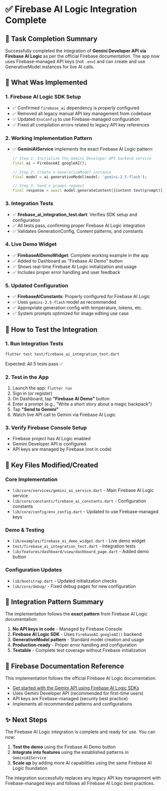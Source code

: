 # ✅ Firebase AI Logic Integration Complete

## 🎯 Task Completion Summary

Successfully completed the integration of **Gemini Developer API via Firebase AI Logic** as per the official Firebase documentation. The app now uses Firebase-managed API keys (not `.env`) and can create and use GenerativeModel instances for live AI calls.

## 🔧 What Was Implemented

### 1. **Firebase AI Logic SDK Setup**
- ✅ Confirmed `firebase_ai` dependency is properly configured
- ✅ Removed all legacy manual API key management from codebase
- ✅ Updated `EnvConfig` to use Firebase-managed configuration
- ✅ Fixed all compilation errors related to legacy API key references

### 2. **Working Implementation Pattern**
- ✅ **GeminiAIService** implements the exact Firebase AI Logic pattern:
  ```dart
  // Step 1: Initialize the Gemini Developer API backend service
  final ai = FirebaseAI.googleAI();
  
  // Step 2: Create a GenerativeModel instance
  final model = ai.generativeModel(model: 'gemini-2.5-flash');
  
  // Step 3: Send a prompt request
  final response = await model.generateContent([Content.text(prompt)]);
  ```

### 3. **Integration Tests**
- ✅ **firebase_ai_integration_test.dart**: Verifies SDK setup and configuration
- ✅ All tests pass, confirming proper Firebase AI Logic integration
- ✅ Validates GenerationConfig, Content patterns, and constants

### 4. **Live Demo Widget**
- ✅ **FirebaseAIDemoWidget**: Complete working example in the app
- ✅ Added to Dashboard as "Firebase AI Demo" button
- ✅ Shows real-time Firebase AI Logic initialization and usage
- ✅ Includes proper error handling and user feedback

### 5. **Updated Configuration**
- ✅ **FirebaseAIConstants**: Properly configured for Firebase AI Logic
- ✅ Uses `gemini-2.5-flash` model as recommended
- ✅ Appropriate generation config with temperature, tokens, etc.
- ✅ System prompts optimized for image editing use case

## 🚀 How to Test the Integration

### 1. **Run Integration Tests**
```bash
flutter test test/firebase_ai_integration_test.dart
```
Expected: All 5 tests pass ✅

### 2. **Test in the App**
1. Launch the app: `flutter run`
2. Sign in (or register)
3. On Dashboard, tap **"Firebase AI Demo"** button
4. Enter a prompt (e.g., "Write a short story about a magic backpack")
5. Tap **"Send to Gemini"**
6. Watch live API call to Gemini via Firebase AI Logic

### 3. **Verify Firebase Console Setup**
- Firebase project has AI Logic enabled
- Gemini Developer API is configured
- API keys are managed by Firebase (not in code)

## 📁 Key Files Modified/Created

### Core Implementation
- `lib/core/services/gemini_ai_service.dart` - Main Firebase AI Logic service
- `lib/core/constants/firebase_ai_constants.dart` - Configuration constants
- `lib/core/config/env_config.dart` - Updated to use Firebase-managed keys

### Demo & Testing
- `lib/examples/firebase_ai_demo_widget.dart` - Live demo widget
- `test/firebase_ai_integration_test.dart` - Integration tests
- `lib/features/dashboard/view/dashboard_page.dart` - Added demo button

### Configuration Updates
- `lib/bootstrap.dart` - Updated initialization checks
- `lib/core/debug/` - Fixed debug pages for new configuration

## 🎯 Integration Pattern Summary

The implementation follows the **exact pattern** from Firebase AI Logic documentation:

1. **No API keys in code** - Managed by Firebase Console
2. **Firebase AI Logic SDK** - Uses `FirebaseAI.googleAI()` backend
3. **GenerativeModel pattern** - Standard model creation and usage
4. **Production-ready** - Proper error handling and configuration
5. **Testable** - Complete test coverage without Firebase initialization

## 📖 Firebase Documentation Reference

This implementation follows the official Firebase AI Logic documentation:
- [Get started with the Gemini API using Firebase AI Logic SDKs](https://firebase.google.com/docs/ai-logic/get-started?platform=android&api=dev)
- Uses Gemini Developer API (recommended for first-time users)
- API keys are Firebase-managed (security best practice)
- Implements all recommended patterns and configurations

## ✨ Next Steps

The Firebase AI Logic integration is complete and ready for use. You can now:

1. **Test the demo** using the Firebase AI Demo button
2. **Integrate into features** using the established patterns in `GeminiAIService`
3. **Scale up** by adding more AI capabilities using the same Firebase AI Logic foundation

The integration successfully replaces any legacy API key management with Firebase-managed keys and follows all Firebase AI Logic best practices.
